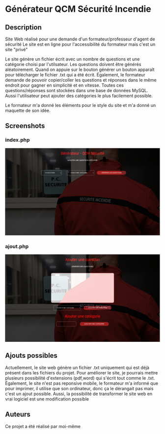 # Générateur QCM Sécurité Incendie

## Description

Site Web réalisé pour une demande d'un formateur/professeur d'agent de sécurité
Le site est en ligne pour l'accessibilité du formateur mais c'est un site "privé"

Le site génère un fichier écrit avec un nombre de questions et une catégorie choisi par l'utilsateur. Les questions doivent être générés aléatoirement. Quand on appuie sur le bouton générer un bouton apparaît pour télécharger le fichier .txt qui a été écrit. Également, le formateur demande de pouvoir copier/coller les questions et réponses dans le même endroit pour gagner en simplicité et en vitesse. Toutes ces questions/réponses sont stockées dans une base de données MySQL. Aussi l'utilisateur peut ajouter des catégories le plus facilement possible.

Le formateur m'a donné les éléments pour le style du site et m'a donné un maquette de son idée.

## Screenshots

### index.php
![screen](./qcmpublic/imgGIT/img1.png)

### ajout.php
![screen](./qcmpublic/imgGIT/img2.png)

## Ajouts possibles 

Actuellement, le site web génère un fichier .txt uniquement qui est déjà présent dans les fichiers du projet. Pour améliorer le site, je pourrais mettre plusieurs possibilité d'extensions (pdf,word) qui s'écrit tout comme le .txt. Également, le site n'est pas reponsive mobile, le formateur m'a informé que pour imprimer, il utilise que son ordinateur, donc ça le dérangait pas mais c'est un ajout possible. Aussi, la possibilité de transformer le site web en vrai logiciel est une modification possible


## Auteurs
Ce projet a été réalisé par moi-même

